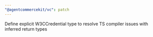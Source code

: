 ```yaml
---
"@agentcommercekit/vc": patch
---
```


Define explicit W3CCredential type to resolve TS compiler issues with inferred return types
